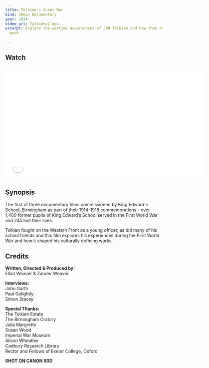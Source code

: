 ```yaml
---
title: Tolkien's Great War
kind: 30min Documentary
year: 2014
video_url: Tolkienv2.mp4
excerpt: Explore the wartime experiences of JRR Tolkien and how they shaped his life's
  work

---
```

## Watch

<iframe src="[https://player.vimeo.com/video/165465760?title=0&byline=0&portrait=0](https://player.vimeo.com/video/165465760?title=0&byline=0&portrait=0 "https://player.vimeo.com/video/165465760?title=0&byline=0&portrait=0")" width="640" height="360" frameborder="0" webkitallowfullscreen mozallowfullscreen allowfullscreen></iframe>

## Synopsis

The first of three documentary films commissioned by King Edward's School, Birmingham as part of their 1914-1918 commemorations - over 1,400 former pupils of King Edward’s School served in the First World War and 245 lost their lives.

Tolkien fought on the Western Front as a young officer, as did many of his school friends and this film explores his experiences during the First World War and how it shaped his culturally defining works.

## Credits

**Written, Directed & Produced by:** <br>Elliot Weaver & Zander Weaver

**Interviews:** <br>John Garth<br>Paul Golightly<br>Simon Stacey

**Special Thanks:** <br>The Tolkien Estate<br>The Birmingham Oratory<br>Julia Margretts<br>Susan Wood<br>Imperial War Museum<br>Alison Wheatley<br>Cadbury Research Library<br>Rector and Fellows of Exeter College, Oxford

**SHOT ON CANON 60D**
